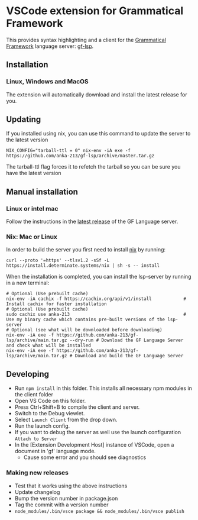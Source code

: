 # VSCode extension for Grammatical Framework

This provides syntax highlighting and a client for the [Grammatical Framework](https://www.grammaticalframework.org/) language server: [gf-lsp](https://github.com/anka-213/gf-lsp).

## Installation

### Linux, Windows and MacOS

The extension will automatically download and install the latest release for you.

## Updating

If you installed using nix, you can use this command to update the server to the latest version
```
NIX_CONFIG="tarball-ttl = 0" nix-env -iA exe -f https://github.com/anka-213/gf-lsp/archive/master.tar.gz
```

The tarball-ttl flag forces it to refetch the tarball so you can be sure you have the latest version

## Manual installation

### Linux or intel mac

Follow the instructions in the [latest release](https://github.com/anka-213/gf-lsp/releases) of the GF Language server.

### Nix: Mac or Linux
In order to build the server you first need to install [nix](https://nixos.org/) by running:
```
curl --proto '=https' --tlsv1.2 -sSf -L https://install.determinate.systems/nix | sh -s -- install
```
When the installation is completed, you can install the lsp-server by running in a new terminal:
```
# Optional (Use prebuilt cache)
nix-env -iA cachix -f https://cachix.org/api/v1/install            # Install cachix for faster installation
# Optional (Use prebuilt cache)
sudo cachix use anka-213                                           # Use my binary cache which contains pre-built versions of the lsp-server
# Optional (see what will be downloaded before downloading)
nix-env -iA exe -f https://github.com/anka-213/gf-lsp/archive/main.tar.gz --dry-run # Download the GF Language Server and check what will be installed
nix-env -iA exe -f https://github.com/anka-213/gf-lsp/archive/main.tar.gz # Download and build the GF Language Server
```

## Developing

- Run `npm install` in this folder. This installs all necessary npm modules in the client folder
- Open VS Code on this folder.
- Press Ctrl+Shift+B to compile the client and server.
- Switch to the Debug viewlet.
- Select `Launch Client` from the drop down.
- Run the launch config.
- If you want to debug the server as well use the launch configuration `Attach to Server`
- In the [Extension Development Host] instance of VSCode, open a document in 'gf' language mode.
  - Cause some error and you should see diagnostics

### Making new releases

- Test that it works using the above instructions
- Update changelog
- Bump the version number in package.json
- Tag the commit with a version number
- `node_modules/.bin/vsce package && node_modules/.bin/vsce publish`
